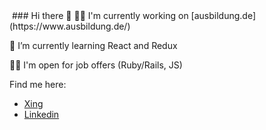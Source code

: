 <img referrerpolicy="no-referrer-when-downgrade" src="https://s.tauert.de/matomo.php?idsite=15&amp;rec=1" style="border:0" alt="" />
### Hi there 👋
👨‍💻 I'm currently working on [ausbildung.de](https://www.ausbildung.de/)

📗 I’m currently learning React and Redux

🙋‍♂ I'm open for job offers (Ruby/Rails, JS)

Find me here:
* [Xing](https://www.xing.com/profile/Julian_Tauert)
* [Linkedin](https://www.linkedin.com/in/julian-tauert-466b161b7/)


<!--
<a rel="me" href="https://ruhr.social/@rsx">Mastodon</a>

**jlntrt/jlntrt** is a ✨ _special_ ✨ repository because its `README.md` (this file) appears on your GitHub profile.

Here are some ideas to get you started:

- 🔭 I’m currently working on ...
- 🌱 I’m currently learning ...
- 👯 I’m looking to collaborate on ...
- 🤔 I’m looking for help with ...
- 💬 Ask me about ...
- 📫 How to reach me: ...
- 😄 Pronouns: ...
- ⚡ Fun fact: ...
-->
